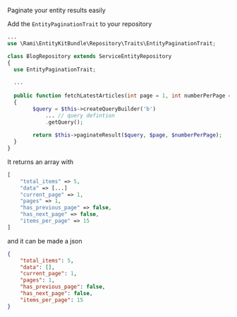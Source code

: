 Paginate your entity results easily

Add the `EntityPaginationTrait` to your repository
```php
...
use \Rami\EntityKitBundle\Repository\Traits\EntityPaginationTrait;

class BlogRepository extends ServiceEntityRepository 
{
  use EntityPaginationTrait;
  
  ... 
  
  public function fetchLatestArticles(int page = 1, int numberPerPage = 15): array
  {
        $query = $this->createQueryBuilder('b')
            ... // query defintion
            .getQuery();
            
        return $this->paginateResult($query, $page, $numberPerPage);
  }
}

```
It returns an array with 
```php
[
    "total_items" => 5,
    "data" => [...]
    "current_page" => 1,
    "pages" => 1,
    "has_previous_page" => false,
    "has_next_page" => false,
    "items_per_page" => 15
]
```
and it can be made a json 
```json
{
	"total_items": 5,
	"data": [],
	"current_page": 1,
	"pages": 1,
	"has_previous_page": false,
	"has_next_page": false,
	"items_per_page": 15
}
```